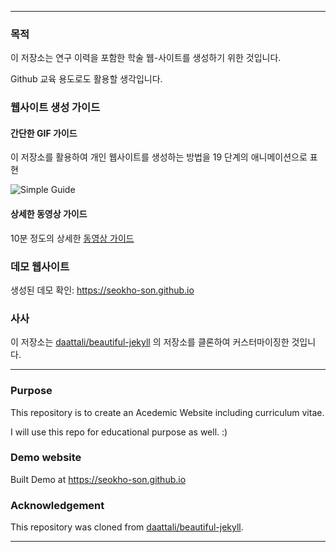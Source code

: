 
---

### 목적

이 저장소는 연구 이력을 포함한 학술 웹-사이트를 생성하기 위한 것입니다.

Github 교육 용도로도 활용할 생각입니다.

### 웹사이트 생성 가이드

#### 간단한 GIF 가이드

이 저장소를 활용하여 개인 웹사이트를 생성하는 방법을 19 단계의 애니메이션으로 표현

![Simple Guide](assets/img/simple-guide.gif)

#### 상세한 동영상 가이드

10분 정도의 상세한 [동영상 가이드](https://www.youtube.com/watch?v=UgPZXxL2jSw)


### 데모 웹사이트

생성된 데모 확인: https://seokho-son.github.io

### 사사

이 저장소는 [daattali/beautiful-jekyll](https://github.com/daattali/beautiful-jekyll) 의 저장소를 클론하여 커스터마이징한 것입니다.

---


### Purpose

This repository is to create an Acedemic Website including curriculum vitae.

I will use this repo for educational purpose as well. :)


### Demo website

Built Demo at https://seokho-son.github.io


### Acknowledgement

This repository was cloned from [daattali/beautiful-jekyll](https://github.com/daattali/beautiful-jekyll).


---
